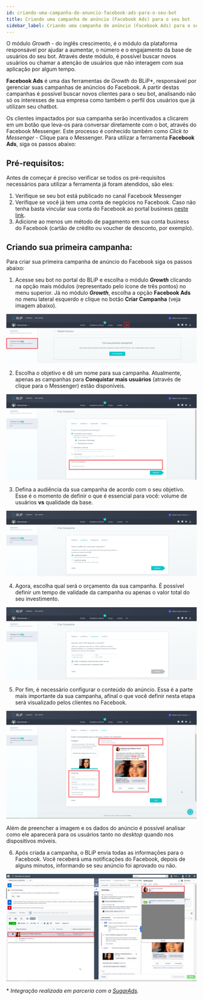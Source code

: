 ```yaml
---
id: criando-uma-campanha-de-anuncio-facebook-ads-para-o-seu-bot
title: Criando uma campanha de anúncio (Facebook Ads) para o seu bot
sidebar_label: Criando uma campanha de anúncio (Facebook Ads) para o seu bot
---
```


O módulo *Growth* - do inglês crescimento, é o módulo da plataforma responsável por ajudar a aumentar, o número e o engajamento da base de usuários do seu bot. Através deste módulo, é possível buscar novos usuários ou chamar a atenção de usuários que não interagem com sua aplicação por algum tempo.

**Facebook Ads** é uma das ferramentas de *Growth* do BLiP*, responsável por gerenciar suas campanhas de anúncios do Facebook. A partir destas campanhas é possível buscar novos clientes para o seu bot, analisando não só os interesses de sua empresa como também o perfil dos usuários que já utilizam seu chatbot.

Os clientes impactados por sua campanha serão incentivados a clicarem em um botão que leva-os para conversar diretamente com o bot, através do Facebook Messenger. Este processo é conhecido também como *Click to Messenger* - Clique para o Messenger. Para utilizar a ferramenta **Facebook Ads**, siga os passos abaixo:

## Pré-requisitos:

Antes de começar é preciso verificar se todos os pré-requisitos necessários para utilizar a ferramenta já foram atendidos, são eles:

1. Verifique se seu bot está publicado no canal Facebook Messenger
2. Verifique se você já tem uma conta de negócios no Facebook. Caso não tenha basta vincular sua conta do Facebook ao portal business [neste link](https://business.facebook.com/).
3. Adicione ao menos um método de pagamento em sua conta business do Facebook (cartão de crédito ou voucher de desconto, por exemplo).

## Criando sua primeira campanha:

Para criar sua primeira campanha de anúncio do Facebook siga os passos abaixo:

1. Acesse seu bot no portal do BLiP e escolha o módulo ***Growth*** clicando na opção mais módulos (representado pelo ícone de três pontos) no menu superior. Já no módulo ***Growth***, escolha a opção **Facebook Ads** no menu lateral esquerdo e clique no botão **Criar Campanha** (veja imagem abaixo).

![Criando sua primeira campanha 1](../../assets/practice/growth/criando-uma-campanha-de-anuncio-facebook-ads-para-o-seu-bot-1.png)

2. Escolha o objetivo e dê um nome para sua campanha. Atualmente, apenas as campanhas para **Conquistar mais usuários** (através de clique para o Messenger) estão disponíveis.

![Criando sua primeira campanha 2](../../assets/practice/growth/criando-uma-campanha-de-anuncio-facebook-ads-para-o-seu-bot-2.png)

3. Defina a audiência da sua campanha de acordo com o seu objetivo. Esse é o momento de definir o que é essencial para você: volume de usuários **vs** qualidade da base.

![Criando sua primeira campanha 3](../../assets/practice/growth/criando-uma-campanha-de-anuncio-facebook-ads-para-o-seu-bot-3.png)

4. Agora, escolha qual será o orçamento da sua campanha. É possível definir um tempo de validade da campanha ou apenas o valor total do seu investimento.

![Criando sua primeira campanha 4](../../assets/practice/growth/criando-uma-campanha-de-anuncio-facebook-ads-para-o-seu-bot-4.png)

5. Por fim, é necessário configurar o conteúdo do anúncio. Essa é a parte mais importante da sua campanha, afinal o que você definir nesta etapa será visualizado pelos clientes no Facebook.

![Criando sua primeira campanha 5](../../assets/practice/growth/criando-uma-campanha-de-anuncio-facebook-ads-para-o-seu-bot-5.png)

Além de preencher a imagem e os dados do anúncio é possível analisar como ele aparecerá para os usuários tanto no *desktop* quando nos dispositivos móveis.

6. Após criada a campanha, o BLiP envia todas as informações para o Facebook. Você receberá uma notificações do Facebook, depois de alguns minutos, informando se seu anúncio foi aprovado ou não.

![Criando sua primeira campanha 6](../../assets/practice/growth/criando-uma-campanha-de-anuncio-facebook-ads-para-o-seu-bot-6.png)

\* *Integração realizada em parceria com a [SugarAds]().*

